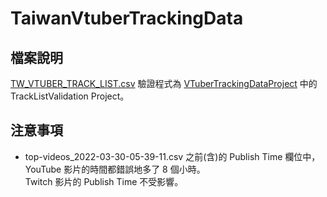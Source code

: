 # TaiwanVtuberTrackingData

## 檔案說明
[TW_VTUBER_TRACK_LIST.csv](https://github.com/TaiwanVtuberData/TaiwanVtuberTrackingData/blob/master/DATA/TW_VTUBER_TRACK_LIST.csv) 驗證程式為 [VTuberTrackingDataProject](https://github.com/TaiwanVtuberData/VTuberTrackingDataProject/tree/master) 中的 TrackListValidation Project。

## 注意事項

* top-videos_2022-03-30-05-39-11.csv 之前(含)的 Publish Time 欄位中，YouTube 影片的時間都錯誤地多了 8 個小時。  
Twitch 影片的 Publish Time 不受影響。

